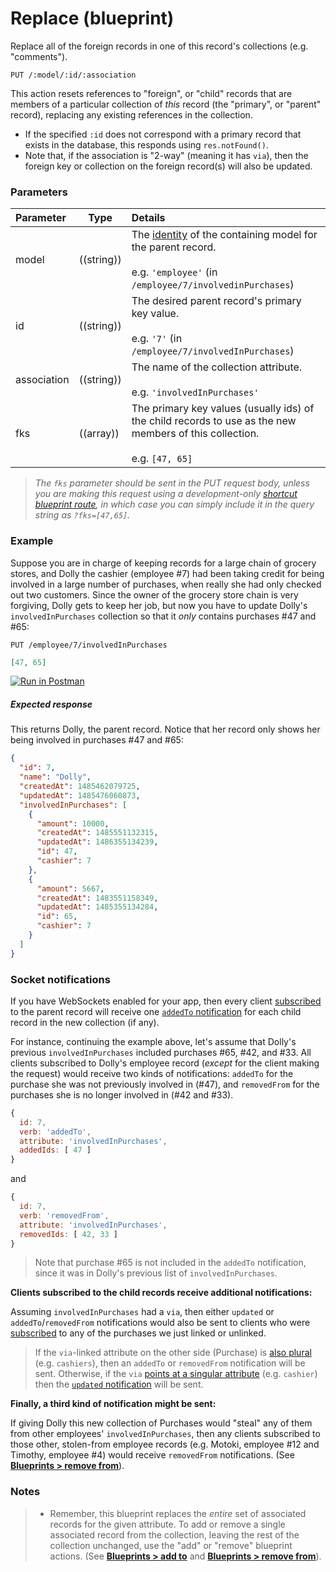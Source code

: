 # Replace (blueprint)

Replace all of the foreign records in one of this record's collections (e.g. "comments").

```usage
PUT /:model/:id/:association
```

This action resets references to "foreign", or "child" records that are members of a particular collection of _this_ record (the "primary", or "parent" record), replacing any existing references in the collection.

+ If the specified `:id` does not correspond with a primary record that exists in the database, this responds using `res.notFound()`.
+ Note that, if the association is "2-way" (meaning it has `via`), then the foreign key or collection on the foreign record(s) will also be updated.


### Parameters

 Parameter                          | Type                                    | Details
:-----------------------------------| --------------------------------------- |:---------------------------------
 model          | ((string))   | The [identity](https://sailsjs.com/documentation/concepts/models-and-orm/model-settings#?identity) of the containing model for the parent record.<br/><br/>e.g. `'employee'` (in `/employee/7/involvedinPurchases`)
 id                | ((string))    | The desired parent record's primary key value.<br/><br/>e.g. `'7'` (in `/employee/7/involvedInPurchases`)
 association       | ((string))                             | The name of the collection attribute.<br/><br/>e.g. `'involvedInPurchases'`
 fks | ((array))    | The primary key values (usually ids) of the child records to use as the new members of this collection.<br/><br/>e.g. `[47, 65]`

> _The `fks` parameter should be sent in the PUT request body, unless you are making this request using a development-only [shortcut blueprint route](https://sailsjs.com/documentation/concepts/blueprints/blueprint-routes#?shortcut-routes), in which case you can simply include it in the query string as `?fks=[47,65]`._

### Example
Suppose you are in charge of keeping records for a large chain of grocery stores, and Dolly the cashier (employee #7) had been taking credit for being involved in a large number of purchases, when really she had only checked out two customers. Since the owner of the grocery store chain is very forgiving, Dolly gets to keep her job, but now you have to update Dolly's `involvedInPurchases` collection so that it _only_ contains purchases #47 and #65:

`PUT /employee/7/involvedInPurchases`

```json
[47, 65]
```

[![Run in Postman](https://s3.amazonaws.com/postman-static/run-button.png)](https://www.getpostman.com/run-collection/96217d0d747e536e49a4)

##### Expected response

This returns Dolly, the parent record.  Notice that her record only shows her being involved in purchases #47 and #65:

```json
{
  "id": 7,
  "name": "Dolly",
  "createdAt": 1485462079725,
  "updatedAt": 1485476060873,
  "involvedInPurchases": [
    {
      "amount": 10000,
      "createdAt": 1485551132315,
      "updatedAt": 1486355134239,
      "id": 47,
      "cashier": 7
    },
    {
      "amount": 5667,
      "createdAt": 1483551158349,
      "updatedAt": 1485355134284,
      "id": 65,
      "cashier": 7
    }
  ]
}
```

### Socket notifications

If you have WebSockets enabled for your app, then every client [subscribed](https://sailsjs.com/documentation/reference/web-sockets/resourceful-pub-sub) to the parent record will receive one [`addedTo` notification](https://sailsjs.com/documentation/reference/blueprint-api/add-to#?socket-notifications) for each child record in the new collection (if any).

For instance, continuing the example above, let's assume that Dolly's previous `involvedInPurchases` included purchases #65, #42, and #33. All clients subscribed to Dolly's employee record (_except_ for the client making the request) would receive two kinds of notifications: `addedTo` for the purchase she was not previously involved in (#47), and `removedFrom` for the purchases she is no longer involved in (#42 and #33).

```javascript
{
  id: 7,
  verb: 'addedTo',
  attribute: 'involvedInPurchases',
  addedIds: [ 47 ]
}
```

and

```javascript
{
  id: 7,
  verb: 'removedFrom',
  attribute: 'involvedInPurchases',
  removedIds: [ 42, 33 ]
}
```

> Note that purchase #65 is not included in the `addedTo` notification, since it was in Dolly's previous list of `involvedInPurchases`.

**Clients subscribed to the child records receive additional notifications:**

Assuming `involvedInPurchases` had a `via`, then either `updated` or `addedTo`/`removedFrom` notifications would also be sent to clients who were [subscribed](https://sailsjs.com/documentation/reference/web-sockets/resourceful-pub-sub) to any of the purchases we just linked or unlinked.

> If the `via`-linked attribute on the other side (Purchase) is [also plural](https://sailsjs.com/documentation/concepts/models-and-orm/associations/many-to-many) (e.g. `cashiers`), then an `addedTo` or `removedFrom` notification will be sent. Otherwise, if the `via` [points at a singular attribute](https://sailsjs.com/documentation/concepts/models-and-orm/associations/one-to-many) (e.g. `cashier`) then the [`updated` notification](https://sailsjs.com/documentation/reference/blueprint-api/update#?socket-notifications) will be sent.

**Finally, a third kind of notification might be sent:**

If giving Dolly this new collection of Purchases would "steal" any of them from other employees' `involvedInPurchases`, then any clients subscribed to those other, stolen-from employee records (e.g. Motoki, employee #12 and Timothy, employee #4) would receive `removedFrom` notifications. (See [**Blueprints > remove from**](https://sailsjs.com/documentation/reference/blueprint-api/remove-from#?socket-notifications)).


### Notes

> + Remember, this blueprint replaces the _entire_ set of associated records for the given attribute.  To add or remove a single associated record from the collection, leaving the rest of the collection unchanged, use the "add" or "remove" blueprint actions. (See [**Blueprints > add to**](https://sailsjs.com/documentation/reference/blueprint-api/add-to) and [**Blueprints > remove from**](https://sailsjs.com/documentation/reference/blueprint-api/remove-from)).


<docmeta name="displayName" value="replace">
<docmeta name="pageType" value="endpoint">
